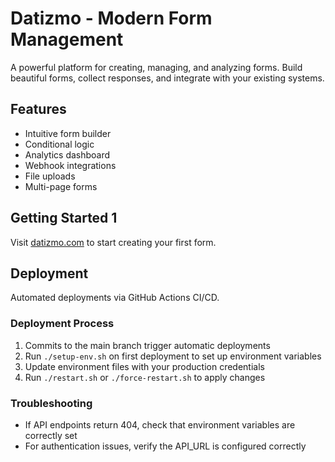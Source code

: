 # Datizmo - Modern Form Management

A powerful platform for creating, managing, and analyzing forms. Build beautiful forms, collect responses, and integrate with your existing systems.

## Features

- Intuitive form builder
- Conditional logic
- Analytics dashboard
- Webhook integrations
- File uploads
- Multi-page forms

## Getting Started 1

Visit [datizmo.com](https://datizmo.com) to start creating your first form.

## Deployment

Automated deployments via GitHub Actions CI/CD.

### Deployment Process
1. Commits to the main branch trigger automatic deployments
2. Run `./setup-env.sh` on first deployment to set up environment variables
3. Update environment files with your production credentials
4. Run `./restart.sh` or `./force-restart.sh` to apply changes

### Troubleshooting
- If API endpoints return 404, check that environment variables are correctly set
- For authentication issues, verify the API_URL is configured correctly
